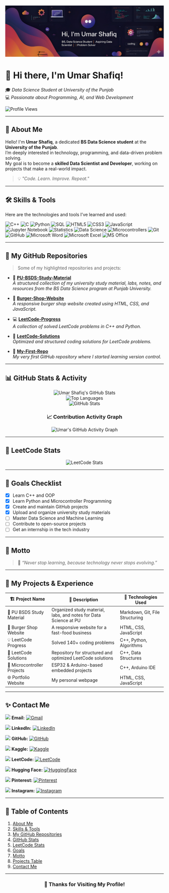 <!-- 🖼️ Animated Banner -->
![Welcome Banner](https://raw.githubusercontent.com/Umar123-git/leetcode-progress/main/banner.png.png)

# 👋 Hi there, I'm **Umar Shafiq**!  
🎓 *Data Science Student at University of the Punjab*  
💻 *Passionate about Programming, AI, and Web Development*  

![Profile Views](https://komarev.com/ghpvc/?username=Umar123-git&color=blueviolet&style=for-the-badge)

---

## 🧭 About Me

Hello! I'm **Umar Shafiq**, a dedicated **BS Data Science student** at the **University of the Punjab**.  
I’m deeply interested in technology, programming, and data-driven problem solving.  
My goal is to become a **skilled Data Scientist and Developer**, working on projects that make a real-world impact.  

> 💡 *"Code. Learn. Improve. Repeat."*

---

## 🛠️ Skills & Tools

Here are the technologies and tools I’ve learned and used:

![C++](https://img.shields.io/badge/C++-00599C?style=for-the-badge&logo=c%2B%2B&logoColor=white)
![C](https://img.shields.io/badge/C-555555?style=for-the-badge&logo=c&logoColor=white)
![Python](https://img.shields.io/badge/Python-3776AB?style=for-the-badge&logo=python&logoColor=white)
![SQL](https://img.shields.io/badge/SQL-336791?style=for-the-badge&logo=postgresql&logoColor=white)
![HTML5](https://img.shields.io/badge/HTML5-E34F26?style=for-the-badge&logo=html5&logoColor=white)
![CSS3](https://img.shields.io/badge/CSS3-1572B6?style=for-the-badge&logo=css3&logoColor=white)
![JavaScript](https://img.shields.io/badge/JavaScript-F7E018?style=for-the-badge&logo=javascript&logoColor=black)
![Jupyter Notebook](https://img.shields.io/badge/Jupyter_Notebook-F37626?style=for-the-badge&logo=jupyter&logoColor=white)
![Statistics](https://img.shields.io/badge/Statistics-8A2BE2?style=for-the-badge)
![Data Science](https://img.shields.io/badge/Data_Science-FFA500?style=for-the-badge)
![Microcontrollers](https://img.shields.io/badge/ESP32/Arduino-00979D?style=for-the-badge&logo=arduino&logoColor=white)
![Git](https://img.shields.io/badge/Git-F05032?style=for-the-badge&logo=git&logoColor=white)
![GitHub](https://img.shields.io/badge/GitHub-181717?style=for-the-badge&logo=github&logoColor=white)
![Microsoft Word](https://img.shields.io/badge/Word-2B579A?style=for-the-badge&logo=microsoft-word&logoColor=white)
![Microsoft Excel](https://img.shields.io/badge/Excel-217346?style=for-the-badge&logo=microsoft-excel&logoColor=white)
![MS Office](https://img.shields.io/badge/MS_Office-DC3E15?style=for-the-badge&logo=microsoft&logoColor=white)

---

## 📂 My GitHub Repositories

> Some of my highlighted repositories and projects:

- 📘 [**PU-BSDS-Study-Material**](https://github.com/Umar123-git/PU-BSDS-Study-Material)  
  *A structured collection of my university study material, labs, notes, and resources from the BS Data Science program at Punjab University.*

- 🍔 [**Burger-Shop-Website**](https://github.com/Umar123-git/Burger-Shop-Website)  
  *A responsive burger shop website created using HTML, CSS, and JavaScript.*

- 💻 [**LeetCode-Progress**](https://github.com/Umar123-git/LeetCode-Progress)  
  *A collection of solved LeetCode problems in C++ and Python.*

- 🧩 [**LeetCode-Solutions**](https://github.com/Umar123-git/LeetCode-Solutions)  
  *Optimized and structured coding solutions for LeetCode problems.*

- 🚀 [**My-First-Repo**](https://github.com/Umar123-git/My-First-Repo)  
  *My very first GitHub repository where I started learning version control.*

---

## 📊 GitHub Stats & Activity

<div align="center">

![Umar Shafiq's GitHub Stats](https://github-readme-stats.vercel.app/api?username=Umar123-git&show_icons=true&theme=tokyonight&hide_border=true&border_radius=15)  
![Top Languages](https://github-readme-stats.vercel.app/api/top-langs/?username=Umar123-git&layout=compact&theme=github_dark_dimmed&hide_border=true&border_radius=15)  
![GitHub Stats](https://github-readme-stats.vercel.app/api?username=Umar123-git&show_icons=true&theme=tokyonight)

### 📈 Contribution Activity Graph
![Umar's GitHub Activity Graph](https://github-readme-activity-graph.vercel.app/graph?username=Umar123-git&theme=tokyo-night&hide_border=true&area=true)

</div>

---

## 🧩 LeetCode Stats

<div align="center">

![LeetCode Stats](https://leetcard.jacoblin.cool/hyxk412IG6?theme=dark&font=JetBrains%20Mono&ext=heatmap)

</div>

---

## 🎯 Goals Checklist

- [x] Learn C++ and OOP  
- [x] Learn Python and Microcontroller Programming  
- [x] Create and maintain GitHub projects  
- [x] Upload and organize university study materials  
- [ ] Master Data Science and Machine Learning  
- [ ] Contribute to open-source projects  
- [ ] Get an internship in the tech industry  

---

## 💬 Motto

> 🌱 *“Never stop learning, because technology never stops evolving.”*

---

## 🧱 My Projects & Experience

| 🏗️ Project Name | 📖 Description | 🧰 Technologies Used |
|------------------|----------------|----------------------|
| 📘 PU BSDS Study Material | Organized study material, labs, and notes for Data Science at PU | Markdown, Git, File Structuring |
| 🍔 Burger Shop Website | A responsive website for a fast-food business | HTML, CSS, JavaScript |
| 💡 LeetCode Progress | Solved 140+ coding problems | C++, Python, Algorithms |
| 🧩 LeetCode Solutions | Repository for structured and optimized LeetCode solutions | C++, Data Structures |
| 🤖 Microcontroller Projects | ESP32 & Arduino-based embedded projects | C++, Arduino IDE |
| 🌐 Portfolio Website | My personal webpage | HTML, CSS, JavaScript |

---

## ✨ Contact Me

<img src="https://cdn.jsdelivr.net/gh/devicons/devicon/icons/google/google-original.svg" width="20"/> **Email:** [![Gmail](https://img.shields.io/badge/Gmail-D14836?style=flat&logo=gmail&logoColor=white)](mailto:umaru0977@gmail.com)  

<img src="https://cdn.jsdelivr.net/gh/devicons/devicon/icons/linkedin/linkedin-original.svg" width="20"/> **LinkedIn:** [![LinkedIn](https://img.shields.io/badge/Umar_Shafiq-0A66C2?style=flat&logo=linkedin&logoColor=white)](https://www.linkedin.com/in/umar-shafiq-99035a353/)  

<img src="https://cdn.jsdelivr.net/gh/devicons/devicon/icons/github/github-original.svg" width="20"/> **GitHub:** [![GitHub](https://img.shields.io/badge/Umar123--git-181717?style=flat&logo=github&logoColor=white)](https://github.com/Umar123-git)  

<img src="https://cdn.jsdelivr.net/gh/devicons/devicon/icons/kaggle/kaggle-original.svg" width="20"/> **Kaggle:** [![Kaggle](https://img.shields.io/badge/Umar_Shafiq-20BEFF?style=flat&logo=kaggle&logoColor=white)](https://www.kaggle.com/mumarshafiq)  

<img src="https://upload.wikimedia.org/wikipedia/commons/1/19/LeetCode_logo_black.png" width="20"/> **LeetCode:** [![LeetCode](https://img.shields.io/badge/LeetCode-Umar_Shafiq-FFA116?style=flat&logo=leetcode&logoColor=white)](https://leetcode.com/u/hyxk412IG6/)  

<img src="https://huggingface.co/front/assets/huggingface_logo-noborder.svg" width="20"/> **Hugging Face:** [![HuggingFace](https://img.shields.io/badge/HuggingFace-Umar_Shafiq-FFD21E?style=flat&logo=huggingface&logoColor=black)](https://huggingface.co/Umar0977)  

<img src="https://upload.wikimedia.org/wikipedia/commons/0/08/Pinterest-logo.png" width="20"/> **Pinterest:** [![Pinterest](https://img.shields.io/badge/Pinterest-Umar_Shafiq-E60023?style=flat&logo=pinterest&logoColor=white)](https://www.pinterest.com/umaru0977/_profile/)  

<img src="https://upload.wikimedia.org/wikipedia/commons/a/a5/Instagram_icon.png" width="20"/> **Instagram:** [![Instagram](https://img.shields.io/badge/Instagram-i__umar__yar-E4405F?style=flat&logo=instagram&logoColor=white)](https://www.instagram.com/i_umar_yar/?__pwa=1)

---

## 🧭 Table of Contents
1. [About Me](#-about-me)  
2. [Skills & Tools](#️-skills--tools)  
3. [My GitHub Repositories](#-my-github-repositories)  
4. [GitHub Stats](#-github-stats--activity)  
5. [LeetCode Stats](#-leetcode-stats)  
6. [Goals](#-goals-checklist)  
7. [Motto](#-motto)  
8. [Projects Table](#-my-projects--experience)  
9. [Contact Me](#-contact-me)

---

<div align="center">

### 💖 Thanks for Visiting My Profile!

</div>
